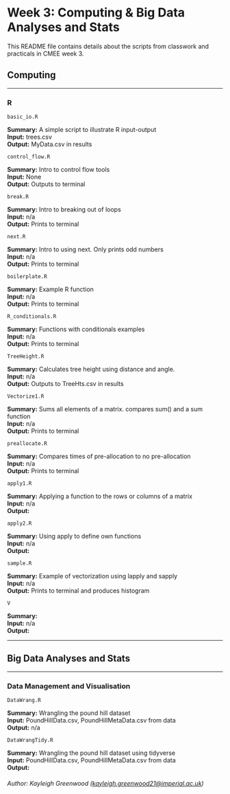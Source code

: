 # Week 3: Computing & Big Data Analyses and Stats

This README file contains details about the scripts from classwork and practicals in CMEE week 3.

## Computing
***
### R

    basic_io.R

**Summary:** A simple script to illustrate R input-output <br />
**Input:** trees.csv <br />
**Output:** MyData.csv in results <br />

    control_flow.R

**Summary:** Intro to control flow tools  <br />
**Input:** None <br />
**Output:** Outputs to terminal <br />

    break.R

**Summary:** Intro to breaking out of loops <br />
**Input:** n/a <br />
**Output:** Prints to terminal <br />

    next.R

**Summary:** Intro to using next. Only prints odd numbers <br />
**Input:** n/a <br />
**Output:** Prints to terminal <br />

    boilerplate.R

**Summary:** Example R function <br />
**Input:** n/a <br />
**Output:** Prints to terminal <br />


    R_conditionals.R

**Summary:** Functions with conditionals examples <br />
**Input:** n/a <br />
**Output:** Prints to terminal <br />


    TreeHeight.R

**Summary:** Calculates tree height using distance and angle. <br />
**Input:** n/a <br />
**Output:** Outputs to TreeHts.csv in results <br />

    Vectorize1.R

**Summary:** Sums all elements of a matrix. compares sum() and a sum function <br />
**Input:** n/a <br />
**Output:** Prints to terminal <br />

    preallocate.R
**Summary:** Compares times of pre-allocation to no pre-allocation <br />
**Input:** n/a <br />
**Output:** Prints to terminal <br />

    apply1.R
**Summary:** Applying a function to the rows or columns of a matrix <br />
**Input:** n/a <br />
**Output:** <br />

    apply2.R
**Summary:** Using apply to define own functions <br />
**Input:** n/a <br />
**Output:** <br />

    sample.R
**Summary:** Example of vectorization using lapply and sapply <br />
**Input:** n/a <br />
**Output:** Prints to terminal and produces histogram <br />

    V
**Summary:** <br />
**Input:** n/a <br />
**Output:** <br />

***
## Big Data Analyses and Stats
***
### Data Management and Visualisation
    DataWrang.R
**Summary:** Wrangling the pound hill dataset<br />
**Input:** PoundHillData.csv, PoundHillMetaData.csv from data <br />
**Output:** n/a <br />

    DataWrangTidy.R
**Summary:** Wrangling the pound hill dataset using tidyverse <br />
**Input:** PoundHillData.csv, PoundHillMetaData.csv from data <br />
**Output:** <br />



###### Author: Kayleigh Greenwood (kayleigh.greenwood21@imperial.ac.uk)